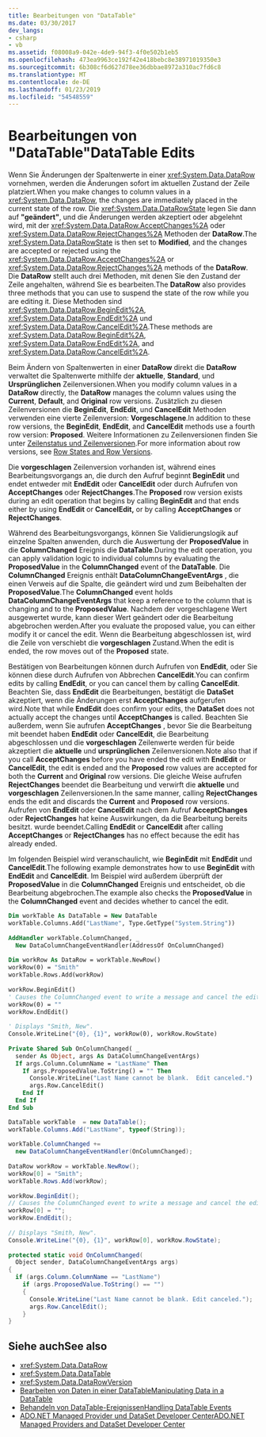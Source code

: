 ```yaml
---
title: Bearbeitungen von "DataTable"
ms.date: 03/30/2017
dev_langs:
- csharp
- vb
ms.assetid: f08008a9-042e-4de9-94f3-4f0e502b1eb5
ms.openlocfilehash: 473ea9963ce192f42e418bebc8e38971019350e3
ms.sourcegitcommit: 6b308cf6d627d78ee36dbbae8972a310ac7fd6c8
ms.translationtype: MT
ms.contentlocale: de-DE
ms.lasthandoff: 01/23/2019
ms.locfileid: "54548559"
---
```

# <a name="datatable-edits"></a><span data-ttu-id="6e2ae-102">Bearbeitungen von "DataTable"</span><span class="sxs-lookup"><span data-stu-id="6e2ae-102">DataTable Edits</span></span>
<span data-ttu-id="6e2ae-103">Wenn Sie Änderungen der Spaltenwerte in einer <xref:System.Data.DataRow> vornehmen, werden die Änderungen sofort im aktuellen Zustand der Zeile platziert.</span><span class="sxs-lookup"><span data-stu-id="6e2ae-103">When you make changes to column values in a <xref:System.Data.DataRow>, the changes are immediately placed in the current state of the row.</span></span> <span data-ttu-id="6e2ae-104">Die <xref:System.Data.DataRowState> legen Sie dann auf **"geändert"**, und die Änderungen werden akzeptiert oder abgelehnt wird, mit der <xref:System.Data.DataRow.AcceptChanges%2A> oder <xref:System.Data.DataRow.RejectChanges%2A> Methoden der **DataRow**.</span><span class="sxs-lookup"><span data-stu-id="6e2ae-104">The <xref:System.Data.DataRowState> is then set to **Modified**, and the changes are accepted or rejected using the <xref:System.Data.DataRow.AcceptChanges%2A> or <xref:System.Data.DataRow.RejectChanges%2A> methods of the **DataRow**.</span></span> <span data-ttu-id="6e2ae-105">Die **DataRow** stellt auch drei Methoden, mit denen Sie den Zustand der Zeile angehalten, während Sie es bearbeiten.</span><span class="sxs-lookup"><span data-stu-id="6e2ae-105">The **DataRow** also provides three methods that you can use to suspend the state of the row while you are editing it.</span></span> <span data-ttu-id="6e2ae-106">Diese Methoden sind <xref:System.Data.DataRow.BeginEdit%2A>, <xref:System.Data.DataRow.EndEdit%2A> und <xref:System.Data.DataRow.CancelEdit%2A>.</span><span class="sxs-lookup"><span data-stu-id="6e2ae-106">These methods are <xref:System.Data.DataRow.BeginEdit%2A>, <xref:System.Data.DataRow.EndEdit%2A>, and <xref:System.Data.DataRow.CancelEdit%2A>.</span></span>  
  
 <span data-ttu-id="6e2ae-107">Beim Ändern von Spaltenwerten in einer **DataRow** direkt die **DataRow** verwaltet die Spaltenwerte mithilfe der **aktuelle**, **Standard**, und **Ursprünglichen** Zeilenversionen.</span><span class="sxs-lookup"><span data-stu-id="6e2ae-107">When you modify column values in a **DataRow** directly, the **DataRow** manages the column values using the **Current**, **Default**, and **Original** row versions.</span></span> <span data-ttu-id="6e2ae-108">Zusätzlich zu diesen Zeilenversionen die **BeginEdit**, **EndEdit**, und **CancelEdit** Methoden verwenden eine vierte Zeilenversion: **Vorgeschlagene**.</span><span class="sxs-lookup"><span data-stu-id="6e2ae-108">In addition to these row versions, the **BeginEdit**, **EndEdit**, and **CancelEdit** methods use a fourth row version: **Proposed**.</span></span> <span data-ttu-id="6e2ae-109">Weitere Informationen zu Zeilenversionen finden Sie unter [Zeilenstatus und Zeilenversionen](../../../../../docs/framework/data/adonet/dataset-datatable-dataview/row-states-and-row-versions.md).</span><span class="sxs-lookup"><span data-stu-id="6e2ae-109">For more information about row versions, see [Row States and Row Versions](../../../../../docs/framework/data/adonet/dataset-datatable-dataview/row-states-and-row-versions.md).</span></span>  
  
 <span data-ttu-id="6e2ae-110">Die **vorgeschlagen** Zeilenversion vorhanden ist, während eines Bearbeitungsvorgangs an, die durch den Aufruf beginnt **BeginEdit** und endet entweder mit **EndEdit** oder **CancelEdit**  oder durch Aufrufen von **AcceptChanges** oder **RejectChanges**.</span><span class="sxs-lookup"><span data-stu-id="6e2ae-110">The **Proposed** row version exists during an edit operation that begins by calling **BeginEdit** and that ends either by using **EndEdit** or **CancelEdit,** or by calling **AcceptChanges** or **RejectChanges**.</span></span>  
  
 <span data-ttu-id="6e2ae-111">Während des Bearbeitungsvorgangs, können Sie Validierungslogik auf einzelne Spalten anwenden, durch die Auswertung der **ProposedValue** in die **ColumnChanged** Ereignis die **DataTable**.</span><span class="sxs-lookup"><span data-stu-id="6e2ae-111">During the edit operation, you can apply validation logic to individual columns by evaluating the **ProposedValue** in the **ColumnChanged** event of the **DataTable**.</span></span> <span data-ttu-id="6e2ae-112">Die **ColumnChanged** Ereignis enthält **DataColumnChangeEventArgs** , die einen Verweis auf die Spalte, die geändert wird und zum Beibehalten der **ProposedValue**.</span><span class="sxs-lookup"><span data-stu-id="6e2ae-112">The **ColumnChanged** event holds **DataColumnChangeEventArgs** that keep a reference to the column that is changing and to the **ProposedValue**.</span></span> <span data-ttu-id="6e2ae-113">Nachdem der vorgeschlagene Wert ausgewertet wurde, kann dieser Wert geändert oder die Bearbeitung abgebrochen werden.</span><span class="sxs-lookup"><span data-stu-id="6e2ae-113">After you evaluate the proposed value, you can either modify it or cancel the edit.</span></span> <span data-ttu-id="6e2ae-114">Wenn die Bearbeitung abgeschlossen ist, wird die Zeile von verschiebt die **vorgeschlagen** Zustand.</span><span class="sxs-lookup"><span data-stu-id="6e2ae-114">When the edit is ended, the row moves out of the **Proposed** state.</span></span>  
  
 <span data-ttu-id="6e2ae-115">Bestätigen von Bearbeitungen können durch Aufrufen von **EndEdit**, oder Sie können diese durch Aufrufen von Abbrechen **CancelEdit**.</span><span class="sxs-lookup"><span data-stu-id="6e2ae-115">You can confirm edits by calling **EndEdit**, or you can cancel them by calling **CancelEdit**.</span></span> <span data-ttu-id="6e2ae-116">Beachten Sie, dass **EndEdit** die Bearbeitungen, bestätigt die **DataSet** akzeptiert, wenn die Änderungen erst **AcceptChanges** aufgerufen wird.</span><span class="sxs-lookup"><span data-stu-id="6e2ae-116">Note that while **EndEdit** does confirm your edits, the **DataSet** does not actually accept the changes until **AcceptChanges** is called.</span></span> <span data-ttu-id="6e2ae-117">Beachten Sie außerdem, wenn Sie aufrufen **AcceptChanges** , bevor Sie die Bearbeitung mit beendet haben **EndEdit** oder **CancelEdit**, die Bearbeitung abgeschlossen und die **vorgeschlagen** Zeilenwerte werden für beide akzeptiert die **aktuelle** und **ursprünglichen** Zeilenversionen.</span><span class="sxs-lookup"><span data-stu-id="6e2ae-117">Note also that if you call **AcceptChanges** before you have ended the edit with **EndEdit** or **CancelEdit**, the edit is ended and the **Proposed** row values are accepted for both the **Current** and **Original** row versions.</span></span> <span data-ttu-id="6e2ae-118">Die gleiche Weise aufrufen **RejectChanges** beendet die Bearbeitung und verwirft die **aktuelle** und **vorgeschlagen** Zeilenversionen.</span><span class="sxs-lookup"><span data-stu-id="6e2ae-118">In the same manner, calling **RejectChanges** ends the edit and discards the **Current** and **Proposed** row versions.</span></span> <span data-ttu-id="6e2ae-119">Aufrufen von **EndEdit** oder **CancelEdit** nach dem Aufruf **AcceptChanges** oder **RejectChanges** hat keine Auswirkungen, da die Bearbeitung bereits besitzt. wurde beendet.</span><span class="sxs-lookup"><span data-stu-id="6e2ae-119">Calling **EndEdit** or **CancelEdit** after calling **AcceptChanges** or **RejectChanges** has no effect because the edit has already ended.</span></span>  
  
 <span data-ttu-id="6e2ae-120">Im folgenden Beispiel wird veranschaulicht, wie **BeginEdit** mit **EndEdit** und **CancelEdit**.</span><span class="sxs-lookup"><span data-stu-id="6e2ae-120">The following example demonstrates how to use **BeginEdit** with **EndEdit** and **CancelEdit**.</span></span> <span data-ttu-id="6e2ae-121">Im Beispiel wird außerdem überprüft der **ProposedValue** in die **ColumnChanged** Ereignis und entscheidet, ob die Bearbeitung abgebrochen.</span><span class="sxs-lookup"><span data-stu-id="6e2ae-121">The example also checks the **ProposedValue** in the **ColumnChanged** event and decides whether to cancel the edit.</span></span>  
  
```vb  
Dim workTable As DataTable = New DataTable  
workTable.Columns.Add("LastName", Type.GetType("System.String"))  
  
AddHandler workTable.ColumnChanged, _  
  New DataColumnChangeEventHandler(AddressOf OnColumnChanged)  
  
Dim workRow As DataRow = workTable.NewRow()  
workRow(0) = "Smith"  
workTable.Rows.Add(workRow)  
  
workRow.BeginEdit()  
' Causes the ColumnChanged event to write a message and cancel the edit.  
workRow(0) = ""       
workRow.EndEdit()  
  
' Displays "Smith, New".  
Console.WriteLine("{0}, {1}", workRow(0), workRow.RowState)  
  
Private Shared Sub OnColumnChanged( _  
  sender As Object, args As DataColumnChangeEventArgs)  
  If args.Column.ColumnName = "LastName" Then  
    If args.ProposedValue.ToString() = "" Then  
      Console.WriteLine("Last Name cannot be blank.  Edit canceled.")  
      args.Row.CancelEdit()  
    End If  
  End If  
End Sub  
```  
  
```csharp  
DataTable workTable  = new DataTable();  
workTable.Columns.Add("LastName", typeof(String));  
  
workTable.ColumnChanged +=   
  new DataColumnChangeEventHandler(OnColumnChanged);  
  
DataRow workRow = workTable.NewRow();  
workRow[0] = "Smith";  
workTable.Rows.Add(workRow);  
  
workRow.BeginEdit();  
// Causes the ColumnChanged event to write a message and cancel the edit.  
workRow[0] = "";       
workRow.EndEdit();  
  
// Displays "Smith, New".  
Console.WriteLine("{0}, {1}", workRow[0], workRow.RowState);    
  
protected static void OnColumnChanged(  
  Object sender, DataColumnChangeEventArgs args)  
{  
  if (args.Column.ColumnName == "LastName")  
    if (args.ProposedValue.ToString() == "")  
    {  
      Console.WriteLine("Last Name cannot be blank. Edit canceled.");  
      args.Row.CancelEdit();  
    }  
}  
```  
  
## <a name="see-also"></a><span data-ttu-id="6e2ae-122">Siehe auch</span><span class="sxs-lookup"><span data-stu-id="6e2ae-122">See also</span></span>
- <xref:System.Data.DataRow>
- <xref:System.Data.DataTable>
- <xref:System.Data.DataRowVersion>
- [<span data-ttu-id="6e2ae-123">Bearbeiten von Daten in einer DataTable</span><span class="sxs-lookup"><span data-stu-id="6e2ae-123">Manipulating Data in a DataTable</span></span>](../../../../../docs/framework/data/adonet/dataset-datatable-dataview/manipulating-data-in-a-datatable.md)
- [<span data-ttu-id="6e2ae-124">Behandeln von DataTable-Ereignissen</span><span class="sxs-lookup"><span data-stu-id="6e2ae-124">Handling DataTable Events</span></span>](../../../../../docs/framework/data/adonet/dataset-datatable-dataview/handling-datatable-events.md)
- [<span data-ttu-id="6e2ae-125">ADO.NET Managed Provider und DataSet Developer Center</span><span class="sxs-lookup"><span data-stu-id="6e2ae-125">ADO.NET Managed Providers and DataSet Developer Center</span></span>](https://go.microsoft.com/fwlink/?LinkId=217917)
